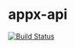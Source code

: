 # appx-api

[![Build Status](https://travis-ci.org/godmode0n/appx-api.svg?branch=master)](https://travis-ci.org/godmode0n/appx-api)
